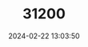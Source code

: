 ---
title: "31200"
category: "Syzygium palghatense"
draft: false
date: 2024-02-22 13:03:50
languages:
  Malayalam: ["Sevappunjaval"]
---